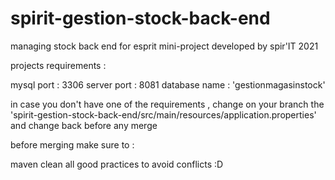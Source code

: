 # spirit-gestion-stock-back-end

managing stock back end for esprit mini-project developed by spir'IT 2021 

projects requirements : 

mysql port : 3306
server port : 8081 
database name : 'gestionmagasinstock' 

in case you don't have one of the requirements , change on your branch the 'spirit-gestion-stock-back-end/src/main/resources/application.properties' and change back before any merge 

before merging make sure to : 

maven clean 
all good practices to avoid conflicts :D 
